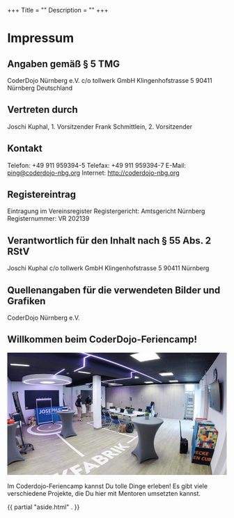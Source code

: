 +++
Title = ""
Description = ""
+++
# Impressum

## Angaben gemäß § 5 TMG

CoderDojo Nürnberg e.V. 
c/o tollwerk GmbH 
Klingenhofstrasse 5
90411 Nürnberg 
Deutschland

## Vertreten durch
Joschi Kuphal, 1. Vorsitzender
Frank Schmittlein, 2. Vorsitzender

## Kontakt
Telefon: +49 911 959394-5
Telefax: +49 911 959394-7
E-Mail: ping@coderdojo-nbg.org
Internet: http://coderdojo-nbg.org

## Registereintrag
Eintragung im Vereinsregister
Registergericht: Amtsgericht Nürnberg
Registernummer: VR 202139

## Verantwortlich für den Inhalt nach § 55 Abs. 2 RStV
Joschi Kuphal
c/o tollwerk GmbH
Klingenhofstrasse 5
90411 Nürnberg

## Quellenangaben für die verwendeten Bilder und Grafiken
CoderDojo Nürnberg e.V.

<div class="main-content">
    <div class="wrapper">
        <div class="content">
            <article>
                <h1>Willkommen beim CoderDojo-Feriencamp!</h1>
                <img src="/images/josephs.jpg">
                <p>Im Coderdojo-Feriencamp kannst Du tolle Dinge erleben! Es gibt viele verschiedene Projekte,
                    die
                    Du hier mit Mentoren umsetzten kannst.</p>
            </article>
        </div>
        {{ partial "aside.html" . }}
    </div>
</div>
